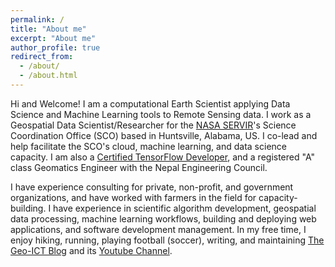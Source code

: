 ```yaml
---
permalink: /
title: "About me"
excerpt: "About me"
author_profile: true
redirect_from:
  - /about/
  - /about.html
---
```


Hi and Welcome! I am a computational Earth Scientist applying Data Science and Machine Learning tools to Remote Sensing data. I work as a Geospatial Data Scientist/Researcher for the [NASA SERVIR](https://servirglobal.net/)'s Science Coordination Office (SCO) based in Huntsville, Alabama, US. I co-lead and help facilitate the SCO's cloud, machine learning, and data science capacity. I am also a [Certified TensorFlow Developer](https://www.credential.net/f0b8bd32-b3bd-4bd8-8397-ca1b4b3978b7#gs.aqtiaj), and a registered "A" class Geomatics Engineer with the Nepal Engineering Council.

I have experience consulting for private, non-profit, and government organizations, and have worked with farmers in the field for capacity-building. I have experience in scientific algorithm development, geospatial data processing, machine learning workflows, building and deploying web applications, and software development management. In my free time, I enjoy hiking, running, playing football (soccer), writing, and maintaining [The Geo-ICT Blog](https://thegeoict.com/) and its [Youtube Channel](https://www.youtube.com/channel/UCcyJdBQXvJRqxZBWcPU8LkA).
